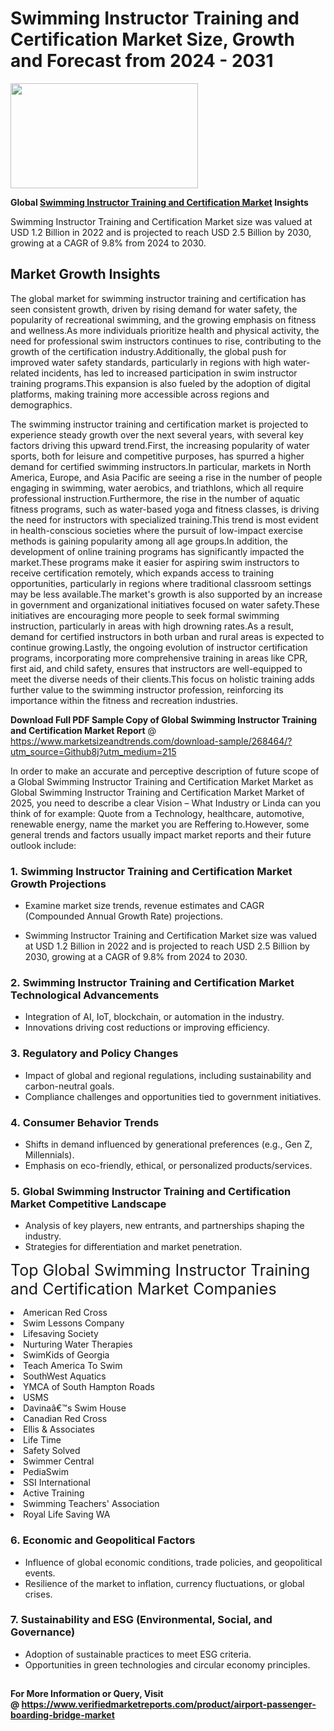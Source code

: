 <H1>Swimming Instructor Training and Certification Market Size, Growth and Forecast from 2024 - 2031</H1><img class="aligncenter size-medium wp-image-584254" src="https://thirdeyenews.in/wp-content/uploads/2024/09/Global-Market-Research-300x168.jpeg" alt="" width="300" height="168" /><p><strong>Global&nbsp;<a href="https://www.marketsizeandtrends.com/download-sample/268464/?utm_source=Github8j?utm_medium=215">Swimming Instructor Training and Certification Market</a> Insights</strong></p><p>Swimming Instructor Training and Certification Market size was valued at USD 1.2 Billion in 2022 and is projected to reach USD 2.5 Billion by 2030, growing at a CAGR of 9.8% from 2024 to 2030.</p><p><h2>Market Growth Insights</h2> <p>The global market for swimming instructor training and certification has seen consistent growth, driven by rising demand for water safety, the popularity of recreational swimming, and the growing emphasis on fitness and wellness.As more individuals prioritize health and physical activity, the need for professional swim instructors continues to rise, contributing to the growth of the certification industry.Additionally, the global push for improved water safety standards, particularly in regions with high water-related incidents, has led to increased participation in swim instructor training programs.This expansion is also fueled by the adoption of digital platforms, making training more accessible across regions and demographics.</p> <p>The swimming instructor training and certification market is projected to experience steady growth over the next several years, with several key factors driving this upward trend.First, the increasing popularity of water sports, both for leisure and competitive purposes, has spurred a higher demand for certified swimming instructors.In particular, markets in North America, Europe, and Asia Pacific are seeing a rise in the number of people engaging in swimming, water aerobics, and triathlons, which all require professional instruction.Furthermore, the rise in the number of aquatic fitness programs, such as water-based yoga and fitness classes, is driving the need for instructors with specialized training.This trend is most evident in health-conscious societies where the pursuit of low-impact exercise methods is gaining popularity among all age groups.In addition, the development of online training programs has significantly impacted the market.These programs make it easier for aspiring swim instructors to receive certification remotely, which expands access to training opportunities, particularly in regions where traditional classroom settings may be less available.The market's growth is also supported by an increase in government and organizational initiatives focused on water safety.These initiatives are encouraging more people to seek formal swimming instruction, particularly in areas with high drowning rates.As a result, demand for certified instructors in both urban and rural areas is expected to continue growing.Lastly, the ongoing evolution of instructor certification programs, incorporating more comprehensive training in areas like CPR, first aid, and child safety, ensures that instructors are well-equipped to meet the diverse needs of their clients.This focus on holistic training adds further value to the swimming instructor profession, reinforcing its importance within the fitness and recreation industries.</p> <p><span class=""><strong>Download Full PDF Sample Copy of Global Swimming Instructor Training and Certification Market Report</strong> @ <a href="https://www.marketsizeandtrends.com/download-sample/268464/?utm_source=Github8j?utm_medium=215" target="_blank">https://www.marketsizeandtrends.com/download-sample/268464/?utm_source=Github8j?utm_medium=215</a></span></p><p>In order to make an accurate and perceptive description of future scope of a Global&nbsp;Swimming Instructor Training and Certification Market Market as Global&nbsp;Swimming Instructor Training and Certification Market Market of 2025, you need to describe a clear Vision &ndash; What Industry or Linda can you think of for example: Quote from a Technology, healthcare, automotive, renewable energy, name the market you are Reffering to.However, some general trends and factors usually impact market reports and their future outlook include:</p><h3>1.&nbsp;<strong>Swimming Instructor Training and Certification Market Growth Projections</strong></h3><ul><li>Examine market size trends, revenue estimates and CAGR (Compounded Annual Growth Rate) projections.</li><li><p>Swimming Instructor Training and Certification Market size was valued at USD 1.2 Billion in 2022 and is projected to reach USD 2.5 Billion by 2030, growing at a CAGR of 9.8% from 2024 to 2030.</p></li></ul><h3>2.&nbsp;<strong>Swimming Instructor Training and Certification Market Technological Advancements</strong></h3><ul><li>Integration of AI, IoT, blockchain, or automation in the industry.</li><li>Innovations driving cost reductions or improving efficiency.</li></ul><h3>3.&nbsp;<strong>Regulatory and Policy Changes</strong></h3><ul><li>Impact of global and regional regulations, including sustainability and carbon-neutral goals.</li><li>Compliance challenges and opportunities tied to government initiatives.</li></ul><h3>4.&nbsp;<strong>Consumer Behavior Trends</strong></h3><ul><li>Shifts in demand influenced by generational preferences (e.g., Gen Z, Millennials).</li><li>Emphasis on eco-friendly, ethical, or personalized products/services.</li></ul><h3>5.&nbsp;<strong>Global Swimming Instructor Training and Certification Market Competitive Landscape</strong></h3><ul><li>Analysis of key players, new entrants, and partnerships shaping the industry.</li><li>Strategies for differentiation and market penetration.</li></ul><p data-pm-slice="1 1 []"><span style="color: inherit; font-family: inherit; font-size: 25px;">Top Global Swimming Instructor Training and Certification Market Companies</span></p><div class="" data-test-id=""><p><li>American Red Cross</li><li> Swim Lessons Company</li><li> Lifesaving Society</li><li> Nurturing Water Therapies</li><li> SwimKids of Georgia</li><li> Teach America To Swim</li><li> SouthWest Aquatics</li><li> YMCA of South Hampton Roads</li><li> USMS</li><li> Davinaâ€™s Swim House</li><li> Canadian Red Cross</li><li> Ellis & Associates</li><li> Life Time</li><li> Safety Solved</li><li> Swimmer Central</li><li> PediaSwim</li><li> SSI International</li><li> Active Training</li><li> Swimming Teachers' Association</li><li> Royal Life Saving WA</li></p></div><h3>6.&nbsp;<strong>Economic and Geopolitical Factors</strong></h3><ul><li>Influence of global economic conditions, trade policies, and geopolitical events.</li><li>Resilience of the market to inflation, currency fluctuations, or global crises.</li></ul><h3>7.&nbsp;<strong>Sustainability and ESG (Environmental, Social, and Governance)</strong></h3><ul><li>Adoption of sustainable practices to meet ESG criteria.</li><li>Opportunities in green technologies and circular economy principles.</li></ul><h2><strong style="font-size: 14px;">For More Information or Query, Visit @&nbsp;</strong><a style="background-color: #ffffff; font-size: 14px;" href="https://www.marketsizeandtrends.com/report/swimming-instructor-training-and-certification-market/" target="_blank">https://www.verifiedmarketreports.com/product/airport-passenger-boarding-bridge-market</a></h2>